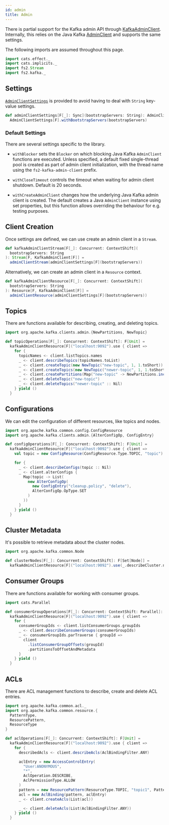 ```yaml
---
id: admin
title: Admin
---
```


There is partial support for the Kafka admin API through [KafkaAdminClient][kafkaadminclient]. Internally, this relies on the Java Kafka
[AdminClient][admin-client] and supports the same settings.

The following imports are assumed throughout this page.

```scala mdoc:silent
import cats.effect._
import cats.implicits._
import fs2.Stream
import fs2.kafka._
```

## Settings

[`AdminClientSettings`][adminclientsettings] is provided to avoid having to deal with `String` key-value settings.

```scala mdoc:silent
def adminClientSettings[F[_]: Sync](bootstrapServers: String): AdminClientSettings[F] =
  AdminClientSettings[F].withBootstrapServers(bootstrapServers)
```

### Default Settings

There are several settings specific to the library.

- `withBlocker` sets the `Blocker` on which blocking Java Kafka `AdminClient` functions are executed. Unless specified, a default fixed single-thread pool is created as part of admin client initialization, with the thread name using the `fs2-kafka-admin-client` prefix.

- `withCloseTimeout` controls the timeout when waiting for admin client shutdown. Default is 20 seconds.

- `withCreateAdminClient` changes how the underlying Java Kafka admin client is created. The default creates a Java `AdminClient` instance using set properties, but this function allows overriding the behaviour for e.g. testing purposes.

## Client Creation

Once settings are defined, we can use create an admin client in a `Stream`.

```scala mdoc:silent
def kafkaAdminClientStream[F[_]: Concurrent: ContextShift](
  bootstrapServers: String
): Stream[F, KafkaAdminClient[F]] =
  adminClientStream(adminClientSettings[F](bootstrapServers))
```

Alternatively, we can create an admin client in a `Resource` context.

```scala mdoc:silent
def kafkaAdminClientResource[F[_]: Concurrent: ContextShift](
  bootstrapServers: String
): Resource[F, KafkaAdminClient[F]] =
  adminClientResource(adminClientSettings[F](bootstrapServers))
```

## Topics

There are functions available for describing, creating, and deleting topics.

```scala mdoc:silent
import org.apache.kafka.clients.admin.{NewPartitions, NewTopic}

def topicOperations[F[_]: Concurrent: ContextShift]: F[Unit] =
  kafkaAdminClientResource[F]("localhost:9092").use { client =>
    for {
      topicNames <- client.listTopics.names
      _ <- client.describeTopics(topicNames.toList)
      _ <- client.createTopic(new NewTopic("new-topic", 1, 1.toShort))
      _ <- client.createTopics(new NewTopic("newer-topic", 1, 1.toShort) :: Nil)
      _ <- client.createPartitions(Map("new-topic" -> NewPartitions.increaseTo(4)))
      _ <- client.deleteTopic("new-topic")
      _ <- client.deleteTopics("newer-topic" :: Nil)
    } yield ()
  }
```

## Configurations

We can edit the configuration of different resources, like topics and nodes.

```scala mdoc:silent
import org.apache.kafka.common.config.ConfigResource
import org.apache.kafka.clients.admin.{AlterConfigOp, ConfigEntry}

def configOperations[F[_]: Concurrent: ContextShift]: F[Unit] =
  kafkaAdminClientResource[F]("localhost:9092").use { client =>
    val topic = new ConfigResource(ConfigResource.Type.TOPIC, "topic")

    for {
      _ <- client.describeConfigs(topic :: Nil)
      _ <- client.alterConfigs {
        Map(topic -> List(
          new AlterConfigOp(
            new ConfigEntry("cleanup.policy", "delete"),
            AlterConfigOp.OpType.SET
          )
        ))
      }
    } yield ()
  }
```

## Cluster Metadata

It's possible to retrieve metadata about the cluster nodes.

```scala mdoc:silent
import org.apache.kafka.common.Node

def clusterNodes[F[_]: Concurrent: ContextShift]: F[Set[Node]] =
  kafkaAdminClientResource[F]("localhost:9092").use(_.describeCluster.nodes)
```

## Consumer Groups

There are functions available for working with consumer groups.

```scala mdoc:silent
import cats.Parallel

def consumerGroupOperations[F[_]: Concurrent: ContextShift: Parallel]: F[Unit] =
  kafkaAdminClientResource[F]("localhost:9092").use { client =>
    for {
      consumerGroupIds <- client.listConsumerGroups.groupIds
      _ <- client.describeConsumerGroups(consumerGroupIds)
      _ <- consumerGroupIds.parTraverse { groupId =>
        client
          .listConsumerGroupOffsets(groupId)
          .partitionsToOffsetAndMetadata
      }
    } yield ()
  }
```

## ACLs

There are ACL management functions to describe, create and delete ACL entries.

```scala mdoc:silent
import org.apache.kafka.common.acl._
import org.apache.kafka.common.resource.{
  PatternType,
  ResourcePattern,
  ResourceType
}

def aclOperations[F[_]: Concurrent: ContextShift]: F[Unit] =
  kafkaAdminClientResource[F]("localhost:9092").use { client =>
    for {
      describedAcls <- client.describeAcls(AclBindingFilter.ANY)

      aclEntry = new AccessControlEntry(
        "User:ANONYMOUS",
        "*",
        AclOperation.DESCRIBE,
        AclPermissionType.ALLOW
      )
      pattern = new ResourcePattern(ResourceType.TOPIC, "topic1", PatternType.LITERAL)
      acl = new AclBinding(pattern, aclEntry)
      _ <- client.createAcls(List(acl))

      _ <- client.deleteAcls(List(AclBindingFilter.ANY))
    } yield ()
  }
```

[kafkaadminclient]: @API_BASE_URL@/KafkaAdminClient.html
[adminclientsettings]: @API_BASE_URL@/AdminClientSettings.html
[admin-client]: @KAFKA_API_BASE_URL@/?org/apache/kafka/clients/admin/AdminClient.html
